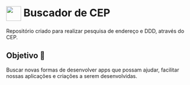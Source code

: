 <h1>
    <a href="https://www.globo.com/">
     <img align="center" width="40px" src="https://hermes.digitalinnovation.one/assets/diome/logo-minimized.png"></a>
    <span> Buscador de CEP</span>
</h1>

Repositório criado para realizar pesquisa de endereço e DDD, através do CEP.

## Objetivo 🎯
Buscar novas formas de desenvolver apps que possam ajudar, facilitar nossas aplicações e criações a serem desenvolvidas.
